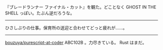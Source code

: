 『ブレードランナー ファイナル・カット』を観た。どことなく GHOST IN THE SHELL っぽい。たぶん逆だろうな。

---

ひさしぶりの仕事。保育所の送迎と合わせてどっと疲れが……。

---

[bouzuya/purescript-at-coder][] ABC102B 。力尽きている。 Rust はまだ。

[bouzuya/purescript-at-coder]: https://github.com/bouzuya/purescript-at-coder
